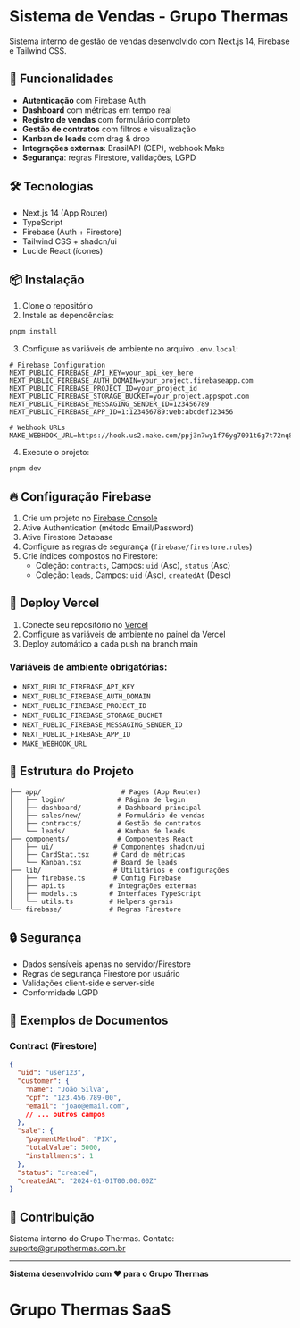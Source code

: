 # Sistema de Vendas - Grupo Thermas

Sistema interno de gestão de vendas desenvolvido com Next.js 14, Firebase e Tailwind CSS.

## 🚀 Funcionalidades

- **Autenticação** com Firebase Auth
- **Dashboard** com métricas em tempo real
- **Registro de vendas** com formulário completo
- **Gestão de contratos** com filtros e visualização
- **Kanban de leads** com drag & drop
- **Integrações externas**: BrasilAPI (CEP), webhook Make
- **Segurança**: regras Firestore, validações, LGPD

## 🛠️ Tecnologias

- Next.js 14 (App Router)
- TypeScript
- Firebase (Auth + Firestore)
- Tailwind CSS + shadcn/ui
- Lucide React (ícones)

## 📦 Instalação

1. Clone o repositório
2. Instale as dependências:
```bash
pnpm install
```

3. Configure as variáveis de ambiente no arquivo `.env.local`:
```env
# Firebase Configuration
NEXT_PUBLIC_FIREBASE_API_KEY=your_api_key_here
NEXT_PUBLIC_FIREBASE_AUTH_DOMAIN=your_project.firebaseapp.com
NEXT_PUBLIC_FIREBASE_PROJECT_ID=your_project_id
NEXT_PUBLIC_FIREBASE_STORAGE_BUCKET=your_project.appspot.com
NEXT_PUBLIC_FIREBASE_MESSAGING_SENDER_ID=123456789
NEXT_PUBLIC_FIREBASE_APP_ID=1:123456789:web:abcdef123456

# Webhook URLs  
MAKE_WEBHOOK_URL=https://hook.us2.make.com/ppj3n7wy1f76yg7091t6g7t72nq8c9w4
```

4. Execute o projeto:
```bash
pnpm dev
```

## 🔥 Configuração Firebase

1. Crie um projeto no [Firebase Console](https://console.firebase.google.com)
2. Ative Authentication (método Email/Password)
3. Ative Firestore Database
4. Configure as regras de segurança (`firebase/firestore.rules`)
5. Crie índices compostos no Firestore:
   - Coleção: `contracts`, Campos: `uid` (Asc), `status` (Asc)
   - Coleção: `leads`, Campos: `uid` (Asc), `createdAt` (Desc)

## 🚀 Deploy Vercel

1. Conecte seu repositório no [Vercel](https://vercel.com)
2. Configure as variáveis de ambiente no painel da Vercel
3. Deploy automático a cada push na branch main

### Variáveis de ambiente obrigatórias:
- `NEXT_PUBLIC_FIREBASE_API_KEY`
- `NEXT_PUBLIC_FIREBASE_AUTH_DOMAIN`
- `NEXT_PUBLIC_FIREBASE_PROJECT_ID`
- `NEXT_PUBLIC_FIREBASE_STORAGE_BUCKET`
- `NEXT_PUBLIC_FIREBASE_MESSAGING_SENDER_ID`
- `NEXT_PUBLIC_FIREBASE_APP_ID`
- `MAKE_WEBHOOK_URL`

## 📁 Estrutura do Projeto

```
├── app/                    # Pages (App Router)
│   ├── login/             # Página de login
│   ├── dashboard/         # Dashboard principal
│   ├── sales/new/         # Formulário de vendas
│   ├── contracts/         # Gestão de contratos
│   └── leads/             # Kanban de leads
├── components/            # Componentes React
│   ├── ui/               # Componentes shadcn/ui
│   ├── CardStat.tsx      # Card de métricas
│   └── Kanban.tsx        # Board de leads
├── lib/                  # Utilitários e configurações
│   ├── firebase.ts       # Config Firebase
│   ├── api.ts           # Integrações externas
│   ├── models.ts        # Interfaces TypeScript
│   └── utils.ts         # Helpers gerais
└── firebase/            # Regras Firestore
```

## 🔒 Segurança

- Dados sensíveis apenas no servidor/Firestore
- Regras de segurança Firestore por usuário
- Validações client-side e server-side
- Conformidade LGPD

## 📝 Exemplos de Documentos

### Contract (Firestore)
```json
{
  "uid": "user123",
  "customer": {
    "name": "João Silva",
    "cpf": "123.456.789-00",
    "email": "joao@email.com",
    // ... outros campos
  },
  "sale": {
    "paymentMethod": "PIX",
    "totalValue": 5000,
    "installments": 1
  },
  "status": "created",
  "createdAt": "2024-01-01T00:00:00Z"
}
```

## 🤝 Contribuição

Sistema interno do Grupo Thermas. Contato: suporte@grupothermas.com.br

---

**Sistema desenvolvido com ❤️ para o Grupo Thermas**

# Grupo Thermas SaaS 